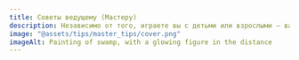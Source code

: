 ```yaml
---
title: Советы ведущему (Мастеру)
description: Независимо от того, играете вы с детьми или взрослыми — вам может это пригодится
image: "@assets/tips/master_tips/cover.png"
imageAlt: Painting of swamp, with a glowing figure in the distance
---
```

